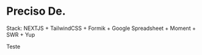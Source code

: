 # Preciso De.

Stack: NEXTJS + TailwindCSS + Formik + Google Spreadsheet + Moment + SWR + Yup

Teste
